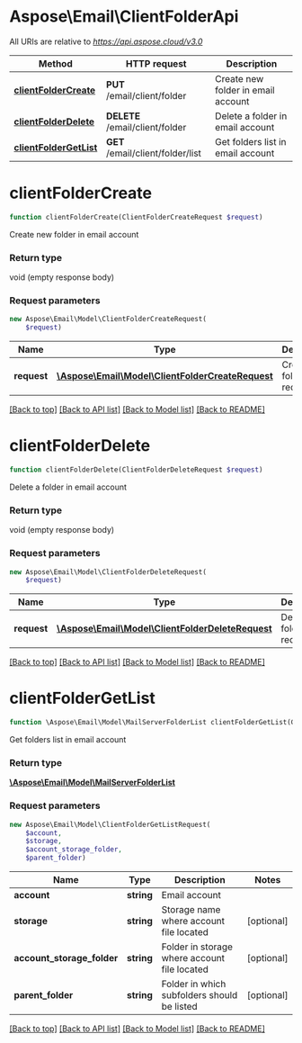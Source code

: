 # Aspose\Email\ClientFolderApi

All URIs are relative to *https://api.aspose.cloud/v3.0*

Method | HTTP request | Description
------------- | ------------- | -------------
[**clientFolderCreate**](ClientFolderApi.md#clientFolderCreate) | **PUT** /email/client/folder | Create new folder in email account
[**clientFolderDelete**](ClientFolderApi.md#clientFolderDelete) | **DELETE** /email/client/folder | Delete a folder in email account
[**clientFolderGetList**](ClientFolderApi.md#clientFolderGetList) | **GET** /email/client/folder/list | Get folders list in email account


# **clientFolderCreate**
```php
function clientFolderCreate(ClientFolderCreateRequest $request)
```
Create new folder in email account

### Return type

void (empty response body)

### Request parameters
```php
new Aspose\Email\Model\ClientFolderCreateRequest(
    $request)
```


Name | Type | Description  | Notes
------------- | ------------- | ------------- | -------------
 **request** | [**\Aspose\Email\Model\ClientFolderCreateRequest**](ClientFolderCreateRequest.md)| Create folder request |

[[Back to top]](#) [[Back to API list]](README.md#documentation-for-api-endpoints) [[Back to Model list]](README.md#documentation-for-models) [[Back to README]](README.md)

# **clientFolderDelete**
```php
function clientFolderDelete(ClientFolderDeleteRequest $request)
```
Delete a folder in email account

### Return type

void (empty response body)

### Request parameters
```php
new Aspose\Email\Model\ClientFolderDeleteRequest(
    $request)
```


Name | Type | Description  | Notes
------------- | ------------- | ------------- | -------------
 **request** | [**\Aspose\Email\Model\ClientFolderDeleteRequest**](ClientFolderDeleteRequest.md)| Delete folder request |

[[Back to top]](#) [[Back to API list]](README.md#documentation-for-api-endpoints) [[Back to Model list]](README.md#documentation-for-models) [[Back to README]](README.md)

# **clientFolderGetList**
```php
function \Aspose\Email\Model\MailServerFolderList clientFolderGetList(ClientFolderGetListRequest $request)
```
Get folders list in email account

### Return type

[**\Aspose\Email\Model\MailServerFolderList**](MailServerFolderList.md)

### Request parameters
```php
new Aspose\Email\Model\ClientFolderGetListRequest(
    $account,
    $storage,
    $account_storage_folder,
    $parent_folder)
```


Name | Type | Description  | Notes
------------- | ------------- | ------------- | -------------
 **account** | **string**| Email account |
 **storage** | **string**| Storage name where account file located | [optional]
 **account_storage_folder** | **string**| Folder in storage where account file located | [optional]
 **parent_folder** | **string**| Folder in which subfolders should be listed | [optional]

[[Back to top]](#) [[Back to API list]](README.md#documentation-for-api-endpoints) [[Back to Model list]](README.md#documentation-for-models) [[Back to README]](README.md)

